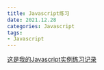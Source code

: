 ```yaml
---
title: Javascript练习
date: 2021.12.28
categories: Javascript
tags:
- Javascript
---
```


[这是我的Javascript实例练习记录](https://logicwang.github.io/Javascript/)
